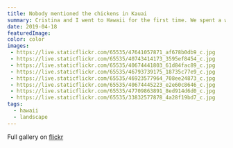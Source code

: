 ```yaml
---
title: Nobody mentioned the chickens in Kauai
summary: Cristina and I went to Hawaii for the first time. We spent a week in Kauai hiking, driving, and eating. It was great.
date: 2019-04-18
featuredImage:
color: color
images:
 - https://live.staticflickr.com/65535/47641057871_af678b0db9_c.jpg
 - https://live.staticflickr.com/65535/40743414173_3595ef8454_c.jpg
 - https://live.staticflickr.com/65535/40674441803_61d84fac89_c.jpg
 - https://live.staticflickr.com/65535/46793739175_18735c77e9_c.jpg
 - https://live.staticflickr.com/65535/46923577964_708ee24873_c.jpg
 - https://live.staticflickr.com/65535/40674445223_e2e60c8646_c.jpg
 - https://live.staticflickr.com/65535/47709863891_8ed914d6d0_c.jpg
 - https://live.staticflickr.com/65535/33832577878_4a28f19bd7_c.jpg
tags:
  - hawaii
  - landscape
---
```


Full gallery on <a href="https://www.flickr.com/photos/knifefight/albums/72157680032715148" target="_blank">flickr</a>

